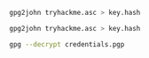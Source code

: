 ```bash
gpg2john tryhackme.asc > key.hash
```

```bash
gpg2john tryhackme.asc > key.hash
```

```bash
gpg --decrypt credentials.pgp
```